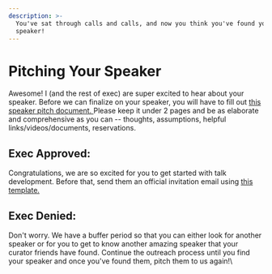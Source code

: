 ```yaml
---
description: >-
  You've sat through calls and calls, and now you think you've found your
  speaker!
---
```


# Pitching Your Speaker

Awesome! I (and the rest of exec) are super excited to hear about your speaker. Before we can finalize on your speaker, you will have to fill out [this speaker pitch document. ](https://indiana.sharepoint.com/:w:/r/sites/O365-TEDxI/Shared%20Documents/Curation/Outreach/Pitch.docx?d=w50dd1b0fcc194a3fba5efcbe575d1ee9\&csf=1\&web=1\&e=cHqXua)Please keep it under 2 pages and be as elaborate and comprehensive as you can -- thoughts, assumptions, helpful links/videos/documents, reservations.

## Exec Approved:&#x20;

Congratulations, we are so excited for you to get started with talk development. Before that, send them an official invitation email using [this template.](https://docs.google.com/document/d/1IJvOWfn3vwh5xCA617b83frXYfcrC6OkoNHwX8uWwvc/edit#heading=h.9rnyqpjtrh1m)

## Exec Denied:&#x20;

Don't worry. We have a buffer period so that you can either look for another speaker or for you to get to know another amazing speaker that your curator friends have found. Continue the outreach process until you find your speaker and once you've found them, pitch them to us again!\
